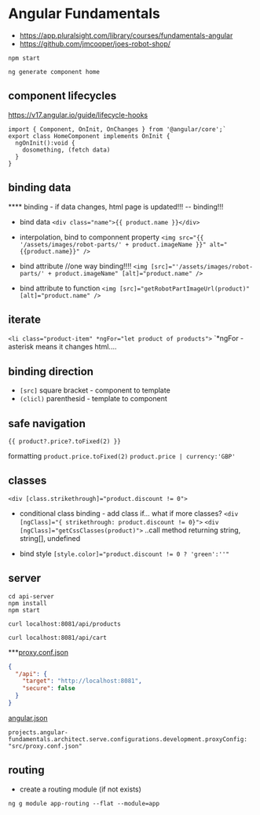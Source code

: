Angular Fundamentals
====================
* https://app.pluralsight.com/library/courses/fundamentals-angular
* https://github.com/jmcooper/joes-robot-shop/

```shell
npm start
```
```shell
ng generate component home
```

component lifecycles
--------------------
https://v17.angular.io/guide/lifecycle-hooks
```
import { Component, OnInit, OnChanges } from '@angular/core';`
export class HomeComponent implements OnInit {
  ngOnInit():void {
    dosomething, (fetch data)
  }
}
```

binding data
------------
**** binding - if data changes, html page is updated!!! -- binding!!!
* bind data
`<div class="name">{{ product.name }}</div>`

* interpolation, bind to componnent property
`<img src="{{ '/assets/images/robot-parts/' + product.imageName }}" alt="{{product.name}}" />`

* bind attribute //one way binding!!!!
`<img [src]="'/assets/images/robot-parts/' + product.imageName" [alt]="product.name" />`

* bind attribute to function
`<img [src]="getRobotPartImageUrl(product)" [alt]="product.name" />`

iterate
-------
`<li class="product-item" *ngFor="let product of products">`
`*ngFor - asterisk means it changes html....



binding direction
-----------------
* `[src]`     square bracket - component to template
* `(clicl)`   parenthesid    - template to component

safe navigation
---------------
`{{ product?.price?.toFixed(2) }}`

formatting
`product.price.toFixed(2)`
`product.price | currency:'GBP'`


classes
-------
`<div [class.strikethrough]="product.discount != 0">`
* conditional class binding - add class if...   what if more classes?
`<div [ngClass]="{ strikethrough: product.discount != 0}">`
`<div [ngClass]="getCssClasses(product)">`  ..call method returning string, string[], undefined

* bind style
`[style.color]="product.discount != 0 ? 'green':''"`


server
------
```shell
cd api-server
npm install
npm start
```
```shell
curl localhost:8081/api/products
```
```shell
curl localhost:8081/api/cart
```

***[proxy.conf.json](src/proxy.conf.json)
```json
{
  "/api": {
    "target": "http://localhost:8081",
    "secure": false
  }
}
```
[angular.json](angular.json)
```
projects.angular-fundamentals.architect.serve.configurations.development.proxyConfig: "src/proxy.conf.json"
```


routing
-------
* create a routing module (if not exists)
```shell
ng g module app-routing --flat --module=app
```

